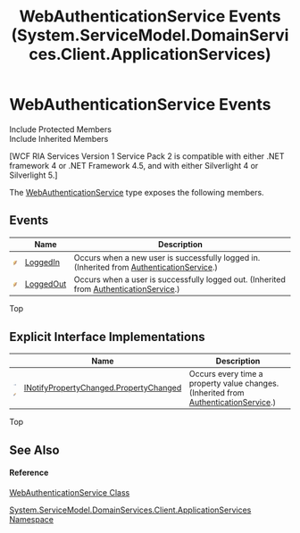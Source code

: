 ﻿---
title: WebAuthenticationService Events (System.ServiceModel.DomainServices.Client.ApplicationServices)
TOCTitle: WebAuthenticationService Events
ms:assetid: Events.T:System.ServiceModel.DomainServices.Client.ApplicationServices.WebAuthenticationService
ms:mtpsurl: https://msdn.microsoft.com/en-us/library/system.servicemodel.domainservices.client.applicationservices.webauthenticationservice_events(v=VS.91)
ms:contentKeyID: 28898911
ms.date: 01/27/2012
mtps_version: v=VS.91
---

# WebAuthenticationService Events

Include Protected Members  
Include Inherited Members  

\[WCF RIA Services Version 1 Service Pack 2 is compatible with either .NET framework 4 or .NET Framework 4.5, and with either Silverlight 4 or Silverlight 5.\]

The [WebAuthenticationService](ff457928\(v=vs.91\).md) type exposes the following members.

## Events

<table>
<thead>
<tr class="header">
<th> </th>
<th>Name</th>
<th>Description</th>
</tr>
</thead>
<tbody>
<tr class="odd">
<td><img src="images\Ff423227.pubevent(en-us,VS.91).gif" title="Public event" alt="Public event" /></td>
<td><a href="ff457920(v=vs.91).md">LoggedIn</a></td>
<td>Occurs when a new user is successfully logged in. (Inherited from <a href="ff457927(v=vs.91).md">AuthenticationService</a>.)</td>
</tr>
<tr class="even">
<td><img src="images\Ff423227.pubevent(en-us,VS.91).gif" title="Public event" alt="Public event" /></td>
<td><a href="ff457972(v=vs.91).md">LoggedOut</a></td>
<td>Occurs when a user is successfully logged out. (Inherited from <a href="ff457927(v=vs.91).md">AuthenticationService</a>.)</td>
</tr>
</tbody>
</table>

Top

## Explicit Interface Implementations

<table>
<thead>
<tr class="header">
<th> </th>
<th>Name</th>
<th>Description</th>
</tr>
</thead>
<tbody>
<tr class="odd">
<td><img src="images\Ff422600.pubinterface(en-us,VS.91).gif" title="Explicit interface implemetation" alt="Explicit interface implemetation" /><img src="images\Gg277298.privevent(en-us,VS.91).gif" title="Private event" alt="Private event" /></td>
<td><a href="ff457761(v=vs.91).md">INotifyPropertyChanged.PropertyChanged</a></td>
<td>Occurs every time a property value changes. (Inherited from <a href="ff457927(v=vs.91).md">AuthenticationService</a>.)</td>
</tr>
</tbody>
</table>

Top

## See Also

#### Reference

[WebAuthenticationService Class](ff457928\(v=vs.91\).md)

[System.ServiceModel.DomainServices.Client.ApplicationServices Namespace](ff457765\(v=vs.91\).md)

